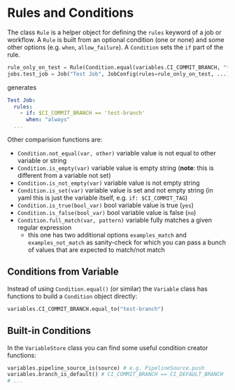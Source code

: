 # Rules and Conditions
The class `Rule` is a helper object for defining the `rules` keyword of a job or workflow.
A `Rule` is built from an optional condition (one or none) and some other options (e.g. `when`, `allow_failure`).
A `Condition` sets the `if` part of the rule.
```python
rule_only_on_test = Rule(Condition.equal(variables.CI_COMMIT_BRANCH, "test-branch"), when=When.always)
jobs.test_job = Job("Test Job", JobConfig(rules=rule_only_on_test, ...)) # this job only runs on commits to branch 'test-branch'
```
generates
```yaml
Test Job:
  rules:
    - if: $CI_COMMIT_BRANCH == 'test-branch'
      when: "always"
  ...
```
Other comparision functions are:
- `Condition.not_equal(var, other)` variable value is not equal to other variable or string
- `Condition.is_empty(var)` variable value is empty string (**note**: this is different from a variable not set)
- `Condition.is_not_empty(var)` variable value is not empty string
- `Condition.is_set(var)` variable value is set and not empty string (in yaml this is just the variable itself, e.g. `if: $CI_COMMIT_TAG`)
- `Condition.is_true(bool_var)` bool variable value is true (`yes`)
- `Condition.is_false(bool_var)` bool variable value is false (`no`)
- `Condition.full_match(var, pattern)` variable fully matches a given regular expression
  - this one has two additional options `examples_match` and `examples_not_match` as sanity-check for which you can pass a bunch of values that are expected to match/not match

## Conditions from Variable
Instead of using `Condition.equal()` (or similar) the `Variable` class has functions to build a `Condition` object directly:
```python
variables.CI_COMMIT_BRANCH.equal_to("test-branch")
```

## Built-in Conditions
In the `VariableStore` class you can find some useful condition creator functions:
```python
variables.pipeline_source_is(source) # e.g. PipelineSource.push
variables.branch_is_default() # CI_COMMIT_BRANCH == CI_DEFAULT_BRANCH
# ...
```
